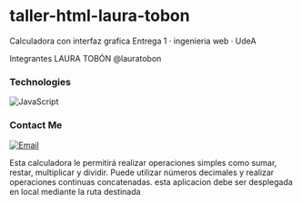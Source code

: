 # taller-html-laura-tobon
Calculadora con interfaz grafica 
Entrega 1 · ingenieria web · UdeA

Integrantes
LAURA TOBÓN @lauratobon

### Technologies
  ![JavaScript](https://img.shields.io/badge/-JavaScript-333333?style=flat&logo=javascript)

  ### Contact Me

<a href="lcecilia.tobon@udea.edu.co"><img alt="Email" src="https://img.shields.io/badge/Gmail-lcecilia.tobon@udea.edu.co-blue?style=flat-square&logo=gmail"></a>  


Esta calculadora le permitirá realizar operaciones simples como sumar, restar, multiplicar y dividir. Puede utilizar números decimales y realizar operaciones continuas concatenadas.
esta aplicacion debe ser desplegada en local mediante la ruta destinada
